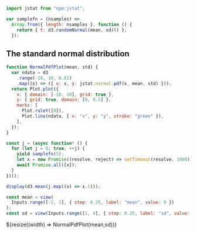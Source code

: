 ```js
import jstat from "npm:jstat";
```

```js
var samplefn = (nsamples) =>
  Array.from({ length: nsamples }, function () {
    return { t: d3.randomNormal(mean, sd)() };
  });
```

## The standard normal distribution

```js
function NormalPdfPlot(mean, std) {
  var ndata = d3
    .range(-10, 10, 0.01)
    .map((x) => ({ x: x, y: jstat.normal.pdf(x, mean, std) }));
  return Plot.plot({
    x: { domain: [-10, 10], grid: true },
    y: { grid: true, domain: [0, 0.5] },
    marks: [
      Plot.ruleY([0]),
      Plot.line(ndata, { x: "x", y: "y", stroke: "green" }),
    ],
  });
}
```

```js
const j = (async function* () {
  for (let j = 0; true; ++j) {
    yield samplefn(5);
    let x = new Promise((resolve, reject) => setTimeout(resolve, 1000));
    await Promise.all([x]);
  }
})();
```

```js
display(d3.mean(j.map((x) => x.t)));
```

```js
const mean = view(
  Inputs.range([-2, 2], { step: 0.25, label: "mean", value: 0 })
);
const sd = view(Inputs.range([1, 4], { step: 0.25, label: "sd", value: 1 }));
```

<div class="grid grid-cols-1">
    <div class="card"> ${resize((width) => NormalPdfPlot(mean,sd))}</div>
</div>
